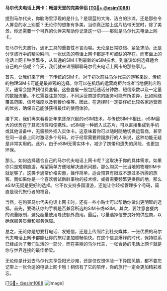 **马尔代夫电话上网卡：畅游天堂的完美伴侣 [[TG💪+ @esim1088](https://t.me/s/esim1088)]**

提到马尔代夫，你脑海里浮现的是什么？是碧蓝的大海、洁白的沙滩，还是那些令人屏息的水上别墅？无论你的想象有多美，当你真正踏上这片热带天堂时，除了美景，你还需要一个可靠的伙伴来帮助你记录这一切——那就是马尔代夫电话上网卡。

在马尔代夫旅行，通讯工具的重要性不言而喻。无论是日常联络、紧急求助，还是分享旅行中的精彩瞬间，一张优质的电话上网卡都是不可或缺的存在。而市面上的电话上网卡种类繁多，从普通的SIM卡到最新的eSIM技术，到底该如何选择适合自己的产品呢？今天，我们就来详细聊聊马尔代夫电话上网卡的那些事儿。

首先，让我们来了解一下传统的SIM卡。对于初次前往马尔代夫的游客来说，传统的物理SIM卡可能是最直观的选择。你可以在机场的运营商柜台或者当地便利店购买，通常会提供预付费套餐。这些套餐一般包括通话分钟数、短信条数以及一定量的数据流量。不过需要注意的是，不同运营商提供的服务可能有所差异，比如网络覆盖范围、信号强度以及套餐价格等。因此，在选择时一定要仔细比较各家运营商的优劣，确保自己能够获得最佳的使用体验。

接下来，我们再来看看近年来逐渐兴起的eSIM技术。与传统SIM卡相比，eSIM最大的优势在于其灵活性和便携性。eSIM是一种嵌入式芯片，可以直接集成到手机或其他设备中，无需额外插入实体卡。这意味着你可以随时随地切换运营商，甚至在同一设备上同时激活多个号码。对于经常需要跨国旅行的人来说，这种功能无疑是非常实用的。此外，由于eSIM无需实体卡，减少了携带和遗失的风险，也更加环保。

那么，如何选择适合自己的马尔代夫电话上网卡呢？这取决于你的具体需求。如果你只是短期旅游，希望简单方便地解决通讯问题，那么购买一张当地的物理SIM卡就足够了。这类卡通常价格实惠，操作简单，适合预算有限或不想过多折腾的旅客。而如果你是一个喜欢尝试新鲜事物的技术控，或者需要频繁更换目的地，那么eSIM无疑是更好的选择。它不仅支持多国漫游，还能让你轻松管理多个号码，简直是现代旅行者的福音。

当然，在购买马尔代夫电话上网卡时，还有一些小贴士可以帮助你做出更明智的选择。首先，要确认你的手机是否兼容所选的SIM卡或eSIM。其次，要注意套餐内的流量限制，避免超量使用导致额外费用。最后，尽量选择信誉良好的供应商，以确保服务质量和服务保障。

总之，无论你是想要打电话、发短信，还是上传照片到社交媒体，一张优质的马尔代夫电话上网卡都能让你的旅程更加顺畅愉快。在这个信息爆炸的时代，保持联系已经成为了我们生活的一部分，而在美丽的马尔代夫，一张合适的电话上网卡就是你与世界连接的最佳桥梁。

无论你是计划去马尔代夫享受阳光沙滩，还是仅仅想体验一下异国风情，都不要忘记带上一张合适的电话上网卡哦！相信有了它的陪伴，你的旅行一定会更加精彩难忘。

[[TG💪+ @esim1088](https://t.me/s/esim1088) ![Image](https://i.postimg.cc/4NQfJmqS/Snipaste-2025-05-13-00-14-12.png)]